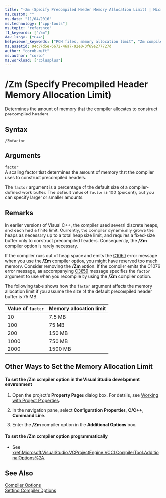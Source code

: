 ```yaml
---
title: "-Zm (Specify Precompiled Header Memory Allocation Limit) | Microsoft Docs"
ms.custom: ""
ms.date: "11/04/2016"
ms.technology: ["cpp-tools"]
ms.topic: "reference"
f1_keywords: ["/zm"]
dev_langs: ["C++"]
helpviewer_keywords: ["PCH files, memory allocation limit", "Zm compiler option [C++]", "/Zm compiler option [C++]", "precompiled header files, memory allocation limit", "Specify Precompiled Header Memory Allocation Limit compiler option", "cl.exe compiler, memory allocation limit", ".pch files, memory allocation limit", "memory allocation, Memory Allocation Limit compiler option", "-Zm compiler option [C++]"]
ms.assetid: 94c77d5e-6672-46a7-92e0-3f69e277727d
author: "corob-msft"
ms.author: "corob"
ms.workload: ["cplusplus"]
---
```

# /Zm (Specify Precompiled Header Memory Allocation Limit)
Determines the amount of memory that the compiler allocates to construct precompiled headers.  
  
## Syntax  
  
```  
/Zmfactor  
```  
  
## Arguments  
 `factor`  
 A scaling factor that determines the amount of memory that the compiler uses to construct precompiled headers.  
  
 The `factor` argument is a percentage of the default size of a compiler-defined work buffer. The default value of `factor` is 100 (percent), but you can specify larger or smaller amounts.  
  
## Remarks  
 In earlier versions of Visual C++, the compiler used several discrete heaps, and each had a finite limit. Currently, the compiler dynamically grows the heaps as necessary up to a total heap size limit, and requires a fixed-size buffer only to construct precompiled headers. Consequently, the **/Zm** compiler option is rarely necessary.  
  
 If the compiler runs out of heap space and emits the [C1060](../../error-messages/compiler-errors-1/fatal-error-c1060.md) error message when you use the **/Zm** compiler option, you might have reserved too much memory. Consider removing the **/Zm** option. If the compiler emits the [C1076](../../error-messages/compiler-errors-1/fatal-error-c1076.md) error message, an accompanying [C3859](../../error-messages/compiler-errors-2/compiler-error-c3859.md) message specifies the `factor` argument to use when you recompile by using the **/Zm** compiler option.  
  
 The following table shows how the `factor` argument affects the memory allocation limit if you assume the size of the default precompiled header buffer is 75 MB.  
  
|Value of `factor`|Memory allocation limit|  
|-----------------------|-----------------------------|  
|10|7.5 MB|  
|100|75 MB|  
|200|150 MB|  
|1000|750 MB|  
|2000|1500 MB|  
  
## Other Ways to Set the Memory Allocation Limit  
  
#### To set the /Zm compiler option in the Visual Studio development environment  
  
1.  Open the project's **Property Pages** dialog box. For details, see [Working with Project Properties](../../ide/working-with-project-properties.md).  
  
2.  In the navigation pane, select **Configuration Properties**, **C/C++**, **Command Line**.  
  
3.  Enter the **/Zm** compiler option in the **Additional Options** box.  
  
#### To set the /Zm compiler option programmatically  
  
-   See <xref:Microsoft.VisualStudio.VCProjectEngine.VCCLCompilerTool.AdditionalOptions%2A>.  
  
## See Also  
 [Compiler Options](../../build/reference/compiler-options.md)   
 [Setting Compiler Options](../../build/reference/setting-compiler-options.md)